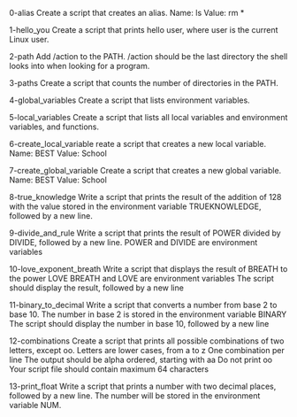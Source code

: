 0-alias Create a script that creates an alias.
Name: ls
Value: rm *

1-hello_you Create a script that prints hello user, where user is the current Linux user.

2-path Add /action to the PATH. /action should be the last directory the shell looks into when looking for a program.

3-paths Create a script that counts the number of directories in the PATH.

4-global_variables Create a script that lists environment variables.

5-local_variables Create a script that lists all local variables and environment variables, and functions.

6-create_local_variable reate a script that creates a new local variable.
Name: BEST
Value: School

7-create_global_variable Create a script that creates a new global variable.
Name: BEST
Value: School

8-true_knowledge Write a script that prints the result of the addition of 128 with the value stored in the environment variable TRUEKNOWLEDGE, followed by a new line.

9-divide_and_rule Write a script that prints the result of POWER divided by DIVIDE, followed by a new line.
POWER and DIVIDE are environment variables

10-love_exponent_breath Write a script that displays the result of BREATH to the power LOVE
BREATH and LOVE are environment variables
The script should display the result, followed by a new line

11-binary_to_decimal Write a script that converts a number from base 2 to base 10.
The number in base 2 is stored in the environment variable BINARY
The script should display the number in base 10, followed by a new line

12-combinations Create a script that prints all possible combinations of two letters, except oo.
Letters are lower cases, from a to z
One combination per line
The output should be alpha ordered, starting with aa
Do not print oo
Your script file should contain maximum 64 characters

13-print_float Write a script that prints a number with two decimal places, followed by a new line.
The number will be stored in the environment variable NUM.
